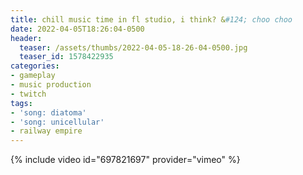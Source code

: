 ```yaml
---
title: chill music time in fl studio, i think? &#124; choo choo
date: 2022-04-05T18:26:04-0500
header:
  teaser: /assets/thumbs/2022-04-05-18-26-04-0500.jpg
  teaser_id: 1578422935
categories:
- gameplay
- music production
- twitch
tags:
- 'song: diatoma'
- 'song: unicellular'
- railway empire
---
```

{% include video id="697821697" provider="vimeo" %}
